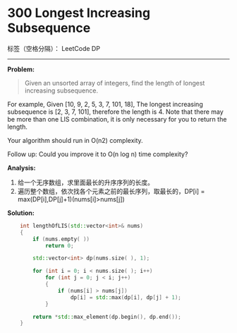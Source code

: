 ﻿# 300 Longest Increasing Subsequence

标签（空格分隔）： LeetCode DP

---

**Problem:**
>   Given an unsorted array of integers, find the length of longest increasing subsequence.
>
For example,
Given [10, 9, 2, 5, 3, 7, 101, 18],
The longest increasing subsequence is [2, 3, 7, 101], therefore the length is 4. Note that there may be more than one LIS combination, it is only necessary for you to return the length.
>
Your algorithm should run in O(n2) complexity.
>
Follow up: Could you improve it to O(n log n) time complexity?

**Analysis:**

 1. 给一个无序数组，求里面最长的升序序列的长度。
 2. 遍历整个数组，依次找各个元素之前的最长序列，取最长的，DP[i] = max(DP[i],DP[j]+1)(nums[i]>nums[j])

**Solution:**
```cpp
	int lengthOfLIS(std::vector<int>& nums)
	{
		if (nums.empty( ))
			return 0;

		std::vector<int> dp(nums.size( ), 1);

		for (int i = 0; i < nums.size( ); i++)
			for (int j = 0; j < i; j++)
			{
				if (nums[i] > nums[j])
					dp[i] = std::max(dp[i], dp[j] + 1);
			}

		return *std::max_element(dp.begin(), dp.end());
	}
```